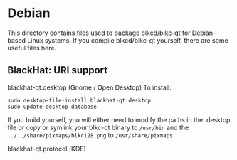
Debian
====================
This directory contains files used to package blkcd/blkc-qt
for Debian-based Linux systems. If you compile blkcd/blkc-qt yourself, there are some useful files here.

## BlackHat: URI support ##


blackhat-qt.desktop  (Gnome / Open Desktop)
To install:

	sudo desktop-file-install blackhat-qt.desktop
	sudo update-desktop-database

If you build yourself, you will either need to modify the paths in
the .desktop file or copy or symlink your blkc-qt binary to `/usr/bin`
and the `../../share/pixmaps/blkc128.png` to `/usr/share/pixmaps`

blackhat-qt.protocol (KDE)


